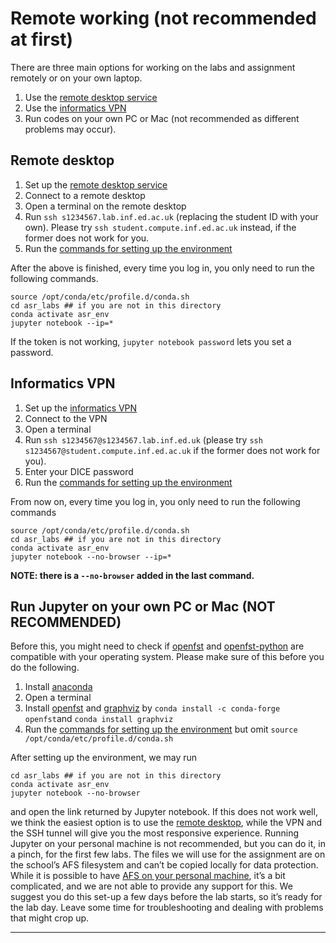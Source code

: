 # Remote working (not recommended at first)

There are three main options for working on the labs and assignment remotely or on your own laptop.

1.  Use the [remote desktop service](https://computing.help.inf.ed.ac.uk/remote-desktop)
2.  Use the [informatics VPN](https://computing.help.inf.ed.ac.uk/openvpn)
3.  Run codes on your own PC or Mac (not recommended as different problems may occur).

## Remote desktop

1.  Set up the [remote desktop service](http://computing.help.inf.ed.ac.uk/remote-desktop)
2.  Connect to a remote desktop
3.  Open a terminal on the remote desktop
4.  Run `ssh s1234567.lab.inf.ed.ac.uk` (replacing the student ID with your own). Please try `ssh student.compute.inf.ed.ac.uk` instead, if the former does not work for you.
5.  Run the [commands for setting up the environment](#commands-for-setting-up-the-environment)

After the above is finished, every time you log in, you only need to run the following commands.

```shell
source /opt/conda/etc/profile.d/conda.sh 
cd asr_labs ## if you are not in this directory
conda activate asr_env 
jupyter notebook --ip=*
```

If the token is not working, `jupyter notebook password` lets you set a password.

## Informatics VPN

1.  Set up the [informatics VPN](https://computing.help.inf.ed.ac.uk/openvpn) 
2.  Connect to the VPN
3.  Open a terminal
4.  Run `ssh s1234567@s1234567.lab.inf.ed.uk` (please try `ssh s1234567@student.compute.inf.ed.ac.uk` if the former does not work for you).
5.  Enter your DICE password
6.  Run the [commands for setting up the environment](#commands-for-setting-up-the-environment)

From now on, every time you log in, you only need to run the following commands

```shell
source /opt/conda/etc/profile.d/conda.sh
cd asr_labs ## if you are not in this directory
conda activate asr_env
jupyter notebook --no-browser --ip=*
```

**NOTE: there is a `--no-browser` added in the last command.**

## Run Jupyter on your own PC or Mac (NOT RECOMMENDED)

Before this, you might need to check if [openfst](https://www.openfst.org/twiki/bin/view/FST/WebHome) and [openfst-python](https://pypi.org/project/openfst-python/) are compatible with your operating system. 
Please make sure of this before you do the following.

1.  Install [anaconda](https://www.anaconda.com/)
2.  Open a terminal
3.  Install [openfst](https://www.openfst.org/twiki/bin/view/FST/WebHome) and [graphviz](https://graphviz.org/) by `conda install -c conda-forge openfst`and `conda install graphviz`
4.  Run the [commands for setting up the environment](#commands-for-setting-up-the-environment) but omit `source /opt/conda/etc/profile.d/conda.sh`

After setting up the environment, we may run
```shell
cd asr_labs ## if you are not in this directory
conda activate asr_env
jupyter notebook --no-browser
```

and open the link returned by Jupyter notebook. 
If this does not work well, we think the easiest option is to use the [remote desktop](#remote-desktop), while the VPN and the SSH tunnel will give you the most responsive experience. 
Running Jupyter on your personal machine is not recommended, but you can do it, in a pinch, for the first few labs.
The files we will use for the assignment are on the school’s AFS filesystem and can’t be copied locally for data protection. While it is possible to have [AFS on your personal machine](http://computing.help.inf.ed.ac.uk/informatics-filesystem), it’s a bit complicated, and we are not able to provide any support for this. 
We suggest you do this set-up a few days before the lab starts, so it’s ready for the lab day. 
Leave some time for troubleshooting and dealing with problems that might crop up.

****
